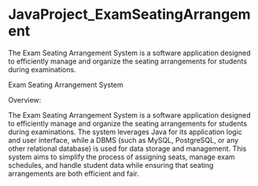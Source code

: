 # JavaProject_ExamSeatingArrangement
The Exam Seating Arrangement System is a software application designed to efficiently manage and organize the seating arrangements for students during examinations.

Exam Seating Arrangement System

Overview:

The Exam Seating Arrangement System is a software application designed to efficiently manage and organize the seating arrangements for students during examinations. The system leverages Java for its application logic and user interface, while a DBMS (such as MySQL, PostgreSQL, or any other relational database) is used for data storage and management. This system aims to simplify the process of assigning seats, manage exam schedules, and handle student data while ensuring that seating arrangements are both efficient and fair.

